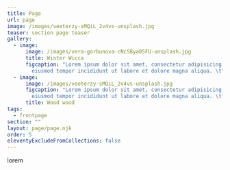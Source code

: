 ```yaml
---
title: Page
url: page
image: /images/veeterzy-sMQiL_2v4vs-unsplash.jpg
teaser: section page teaser
gallery:
  - image:
      image: /images/vera-gorbunova-cNcSBya05FU-unsplash.jpg
      title: Winter Wicca
      figcaption: "Lorem ipsum dolor sit amet, consectetur adipisicing elit, sed do
        eiusmod tempor incididunt ut labore et dolore magna aliqua. \t"
  - image:
      image: /images/veeterzy-sMQiL_2v4vs-unsplash.jpg
      figcaption: "Lorem ipsum dolor sit amet, consectetur adipisicing elit, sed do
        eiusmod tempor incididunt ut labore et dolore magna aliqua. \t"
      title: Wood wood
tags:
  - frontpage
section: ""
layout: page/page.njk
order: 5
eleventyExcludeFromCollections: false
---
```

lorem